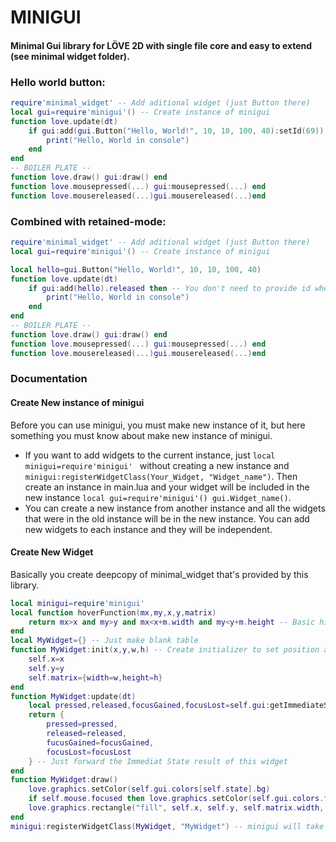 # MINIGUI
#### Minimal Gui library for LÖVE 2D with single file core and easy to extend (see minimal widget folder).

### Hello world button:
```lua
require'minimal_widget' -- Add aditional widget (just Button there)
local gui=require'minigui'() -- Create instance of minigui
function love.update(dt)
    if gui:add(gui.Button("Hello, World!", 10, 10, 100, 40):setId(69)).released then -- You must provide id when you are in full immediate mode
        print("Hello, World in console")
    end
end
-- BOILER PLATE --
function love.draw() gui:draw() end
function love.mousepressed(...) gui:mousepressed(...) end
function love.mousereleased(...)gui.mousereleased(...)end
```
### Combined with retained-mode:
```lua
require'minimal_widget' -- Add aditional widget (just Button there)
local gui=require'minigui'() -- Create instance of minigui

local hello=gui.Button("Hello, World!", 10, 10, 100, 40)
function love.update(dt)
    if gui:add(hello).released then -- You don't need to provide id when you are not in full immediate mode
        print("Hello, World in console")
    end
end
-- BOILER PLATE --
function love.draw() gui:draw() end
function love.mousepressed(...) gui:mousepressed(...) end
function love.mousereleased(...)gui.mousereleased(...)end
```
### Documentation
#### Create New instance of minigui
Before you can use minigui, you must make new instance of it, but here something
you must know about make new instance of minigui.
- If you want to add widgets to the current instance, just ```local minigui=require'minigui' ``` without creating a new instance and ```minigui:registerWidgetClass(Your_Widget, "Widget_name")```. Then create an instance in main.lua and your widget will be included in the new instance ```local gui=require'minigui'() gui.Widget_name()```. 
- You can create a new instance from another instance and all the widgets that were in the old instance will be in the new instance. You can add new widgets to each instance and they will be independent.

#### Create New Widget
Basically you create deepcopy of minimal_widget that's provided by this library.
```lua
local minigui=require'minigui'
local function hoverFunction(mx,my,x,y,matrix)
    return mx>x and my>y and mx<x+m.width and my<y+m.height -- Basic hitbox function
end
local MyWidget={} -- Just make blank table
function MyWidget:init(x,y,w,h) -- Create initializer to set position and matrix
    self.x=x
    self.y=y
    self.matrix={width=w,height=h}
end
function MyWidget:update(dt)
    local pressed,released,focusGained,focusLost=self.gui:getImmediateState(self, hoverFunction)
    return {
        pressed=pressed,
        released=released,
        fucusGained=focusGained,
        focusLost=focusLost
    } -- Just forward the Immediat State result of this widget
end
function MyWidget:draw()
    love.graphics.setColor(self.gui.colors[self.state].bg)
    if self.mouse.focused then love.graphics.setColor(self.gui.colors.focus.bg) end
    love.graphics.rectangle("fill", self.x, self.y, self.matrix.width, self.matrix.height)
end
minigui:registerWidgetClass(MyWidget, "MyWidget") -- minigui will take care of the rest.
```

